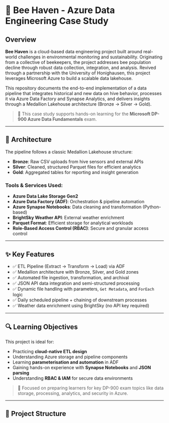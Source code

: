 # 🐝 Bee Haven - Azure Data Engineering Case Study

## Overview

**Bee Haven** is a cloud-based data engineering project built around real-world challenges in environmental monitoring and sustainability. Originating from a collective of beekeepers, the project addresses bee population decline through robust data collection, integration, and analysis. Revived through a partnership with the University of Honighausen, this project leverages Microsoft Azure to build a scalable data lakehouse.

This repository documents the end-to-end implementation of a data pipeline that integrates historical and new data on hive behavior, processes it via Azure Data Factory and Synapse Analytics, and delivers insights through a Medallion Lakehouse architecture (Bronze → Silver → Gold).

> 📘 This case study supports hands-on learning for the **Microsoft DP-900 Azure Data Fundamentals** exam.

---

## 🧱 Architecture

The pipeline follows a classic Medallion Lakehouse structure:

- **Bronze**: Raw CSV uploads from hive sensors and external APIs
- **Silver**: Cleaned, structured Parquet files for efficient analytics
- **Gold**: Aggregated tables for reporting and insight generation

### Tools & Services Used:
- **Azure Data Lake Storage Gen2**
- **Azure Data Factory (ADF)**: Orchestration & pipeline automation
- **Azure Synapse Notebooks**: Data cleaning and transformation (Python-based)
- **BrightSky Weather API**: External weather enrichment
- **Parquet Format**: Efficient storage for analytical workloads
- **Role-Based Access Control (RBAC)**: Secure and granular access control

---

## ✨ Key Features

- ✅ ETL Pipeline (Extract → Transform → Load) via ADF
- ✅ Medallion architecture with Bronze, Silver, and Gold zones
- ✅ Automated file ingestion, transformation, and archival
- ✅ JSON API data integration and semi-structured processing
- ✅ Dynamic file handling with parameters, `Get Metadata`, and `ForEach` logic
- ✅ Daily scheduled pipeline + chaining of downstream processes
- ✅ Weather data enrichment using BrightSky (no API key required)

---

## 🔍 Learning Objectives

This project is ideal for:
- Practicing **cloud-native ETL design**
- Understanding Azure storage and pipeline components
- Learning **parameterisation and automation** in ADF
- Gaining hands-on experience with **Synapse Notebooks** and **JSON parsing**
- Understanding **RBAC & IAM** for secure data environments

> 🎯 Focused on preparing learners for key DP-900 exam topics like data storage, processing, analytics, and security in Azure.

---

## 📁 Project Structure

